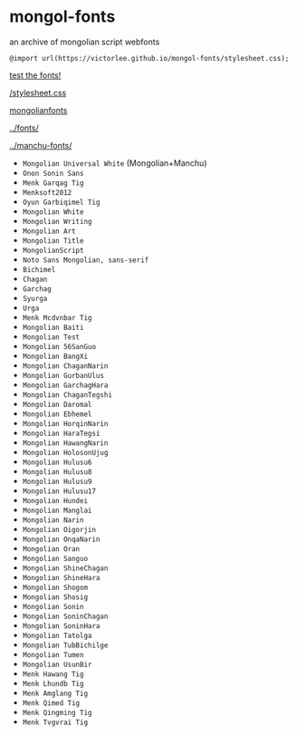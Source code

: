 # mongol-fonts

an archive of mongolian script webfonts

`@import url(https://victorlee.github.io/mongol-fonts/stylesheet.css);`

[test the fonts!](../fonts/test.html)

[/stylesheet.css](stylesheet.css)

[mongolianfonts](../fonts/mongolianfonts.html)

[../fonts/](../fonts/)

[../manchu-fonts/](../manchu-fonts/)

- `Mongolian Universal White` (Mongolian+Manchu)
- `Onon Sonin Sans`
- `Menk Garqag Tig`
- `Menksoft2012`
- `Oyun Garbiqimel Tig`
- `Mongolian White`
- `Mongolian Writing`
- `Mongolian Art`
- `Mongolian Title`
- `MongolianScript`
- `Noto Sans Mongolian, sans-serif`
- `Bichimel`
- `Chagan`
- `Garchag`
- `Syurga`
- `Urga`
- `Menk Mcdvnbar Tig`
- `Mongolian Baiti`
- `Mongolian Test`
- `Mongolian 56SanGuo`
- `Mongolian BangXi`
- `Mongolian ChaganNarin`
- `Mongolian GurbanUlus`
- `Mongolian GarchagHara`
- `Mongolian ChaganTegshi`
- `Mongolian Daromal`
- `Mongolian Ebhemel`
- `Mongolian HorqinNarin`
- `Mongolian HaraTegsi`
- `Mongolian HawangNarin`
- `Mongolian HolosonUjug`
- `Mongolian Hulusu6`
- `Mongolian Hulusu8`
- `Mongolian Hulusu9`
- `Mongolian Hulusu17`
- `Mongolian Hundei`
- `Mongolian Manglai`
- `Mongolian Narin`
- `Mongolian Oigorjin`
- `Mongolian OnqaNarin`
- `Mongolian Oran`
- `Mongolian Sanguo`
- `Mongolian ShineChagan`
- `Mongolian ShineHara`
- `Mongolian Shogom`
- `Mongolian Shosig`
- `Mongolian Sonin`
- `Mongolian SoninChagan`
- `Mongolian SoninHara`
- `Mongolian Tatolga`
- `Mongolian TubBichilge`
- `Mongolian Tumen`
- `Mongolian UsunBir`
- `Menk Hawang Tig`
- `Menk Lhundb Tig`
- `Menk Amglang Tig`
- `Menk Qimed Tig`
- `Menk Qingming Tig`
- `Menk Tvgvrai Tig`

